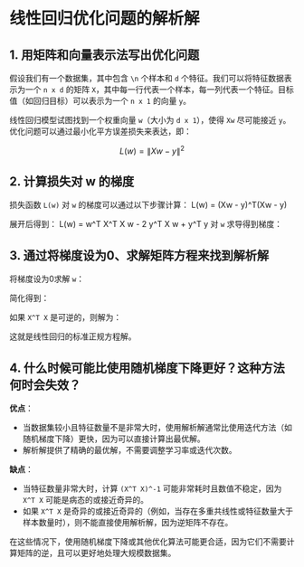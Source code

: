


# 线性回归优化问题的解析解

## 1. 用矩阵和向量表示法写出优化问题

假设我们有一个数据集，其中包含 `\n` 个样本和 `d` 个特征。我们可以将特征数据表示为一个 `n x d` 的矩阵 `X`，其中每一行代表一个样本，每一列代表一个特征。目标值（如回归目标）可以表示为一个 `n x 1` 的向量 `y`。

线性回归模型试图找到一个权重向量 `w`（大小为 `d x 1`），使得 `Xw` 尽可能接近 `y`。优化问题可以通过最小化平方误差损失来表达，即：

```math
L(w) = \|Xw - y\|^2
```

## 2. 计算损失对 w 的梯度

损失函数 `L(w)` 对 `w` 的梯度可以通过以下步骤计算：
L(w) = (Xw - y)^T(Xw - y)

展开后得到：
L(w) = w^T X^T X w - 2 y^T X w + y^T y
对 `w` 求导得到梯度：

## 3. 通过将梯度设为0、求解矩阵方程来找到解析解

将梯度设为0求解 `w`：

简化得到：



如果 `X^T X` 是可逆的，则解为：



这就是线性回归的标准正规方程解。

## 4. 什么时候可能比使用随机梯度下降更好？这种方法何时会失效？

**优点**：
- 当数据集较小且特征数量不是非常大时，使用解析解通常比使用迭代方法（如随机梯度下降）更快，因为可以直接计算出最优解。
- 解析解提供了精确的最优解，不需要调整学习率或迭代次数。

**缺点**：
- 当特征数量非常大时，计算 `(X^T X)^-1` 可能非常耗时且数值不稳定，因为 `X^T X` 可能是病态的或接近奇异的。
- 如果 `X^T X` 是奇异的或接近奇异的（例如，当存在多重共线性或特征数量大于样本数量时），则不能直接使用解析解，因为逆矩阵不存在。

在这些情况下，使用随机梯度下降或其他优化算法可能更合适，因为它们不需要计算矩阵的逆，且可以更好地处理大规模数据集。